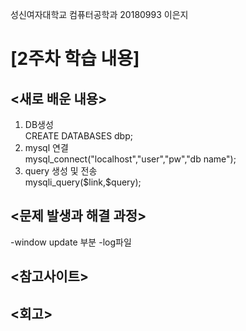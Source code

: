 성신여자대학교 컴퓨터공학과 20180993 이은지

<h1>[2주차 학습 내용]</h1>

<h2><새로 배운 내용></h2>
<ol>
  <li>DB생성</li>
  CREATE DATABASES dbp;
  <li>mysql 연결</li>
  mysql_connect("localhost","user","pw","db name");
  <li>query 생성 및 전송</li>
  mysqli_query($link,$query);
</ol>
<h2><문제 발생과 해결 과정></h2>
-window update 부분
-log파일

<h2><참고사이트></h2>
<h2><회고></h2>
